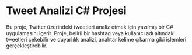 # Tweet Analizi C# Projesi

Bu proje, Twitter üzerindeki tweetleri analiz etmek için yazılmış bir C# uygulamasını içerir. Proje, belirli bir hashtag veya kullanıcı adı altındaki tweetleri çekebilir ve duyarlılık analizi, anahtar kelime çıkarma gibi işlemleri gerçekleştirebilir.

